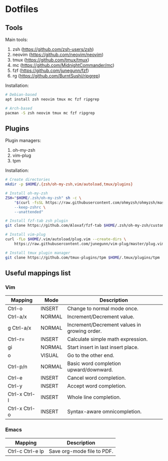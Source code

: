 # Dotfiles

## Tools
Main tools:
1. zsh (https://github.com/zsh-users/zsh)
2. neovim (https://github.com/neovim/neovim)
3. tmux (https://github.com/tmux/tmux)
4. mc (https://github.com/MidnightCommander/mc)
5. fzf (https://github.com/junegunn/fzf)
6. rg (https://github.com/BurntSushi/ripgrep)

Installation:
```bash
# Debian-based
apt install zsh neovim tmux mc fzf ripgrep 

# Arch-based
pacman -S zsh neovim tmux mc fzf ripgrep 
```

## Plugins
Plugin managers:
1. oh-my-zsh
2. vim-plug
3. tpm

Installation:
```bash
# Create directories
mkdir -p $HOME/.{zsh/oh-my-zsh,vim/autoload,tmux/plugins}

# Install oh-my-zsh
ZSH="$HOME/.zsh/oh-my-zsh" sh -c \
    "$(curl -fsSL https://raw.githubusercontent.com/ohmyzsh/ohmyzsh/master/tools/install.sh) \
    --keep-zshrc \
    --unattended"

# Install fzf-tab zsh plugin
git clone https://github.com/Aloxaf/fzf-tab $HOME/.zsh/oh-my-zsh/custom/plugins/fzf-tab

# Install vim-plug
curl -fLo $HOME/.vim/autoload/plug.vim --create-dirs \
    https://raw.githubusercontent.com/junegunn/vim-plug/master/plug.vim

# Install tmux plugin manager
git clone https://github.com/tmux-plugins/tpm $HOME/.tmux/plugins/tpm
```

## Useful mappings list
### Vim
| Mapping       | Mode   | Description                                 |
| ------------- | ------ | ------------------------------------------- |
| Ctrl-o        | INSERT | Change to normal mode once.                 |
| Ctrl-a/x      | NORMAL | Increment/Decrement value.                  |
| g Ctrl-a/x    | NORMAL | Increment/Decrement values in growing order.|
| Ctrl-r=       | INSERT | Calculate simple math expression.           |
| gi            | NORMAL | Start insert in last insert place.          |
| o             | VISUAL | Go to the other end.                        |
| Ctrl-p/n      | NORMAL | Basic word completion upward/downward.      |
| Ctrl-e        | INSERT | Cancel word completion.                     |
| Ctrl-y        | INSERT | Accept word completion.                     |
| Ctrl-x Ctrl-l | INSERT | Whole line completion.                      |
| Ctrl-x Ctrl-o | INSERT | Syntax-aware omnicompletion.                |

### Emacs
| Mapping                | Description                                 |
| ---------------------- | ------------------------------------------- |
| Ctrl-c Ctrl-e lp       | Save org-mode file to PDF.                  |
